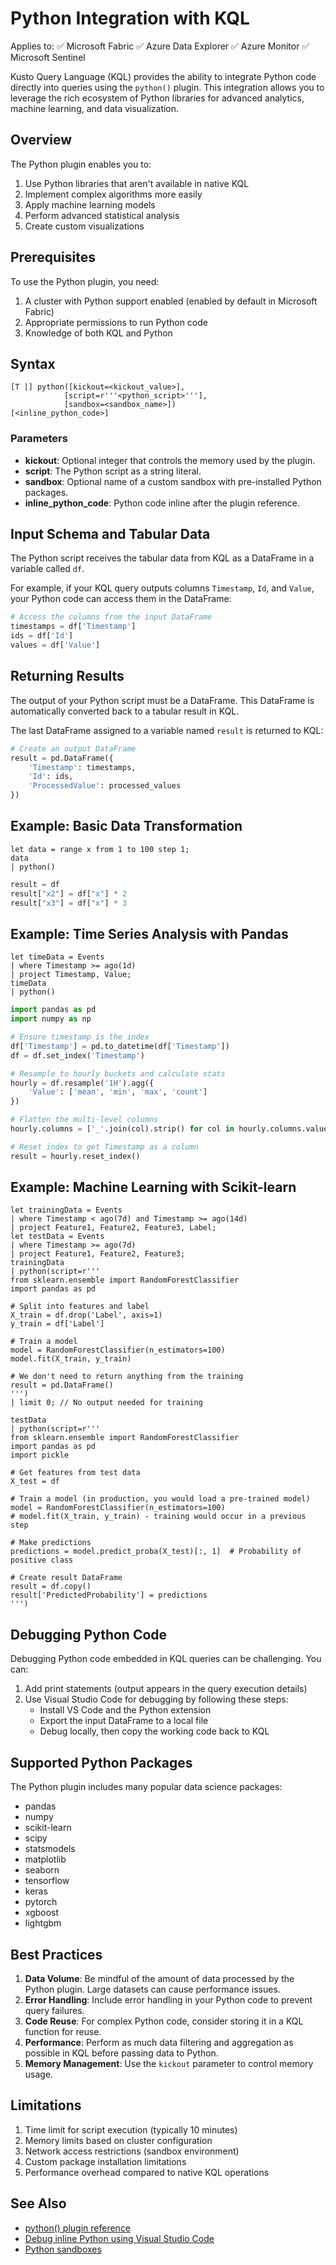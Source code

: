 # Python Integration with KQL

Applies to: ✅ Microsoft Fabric ✅ Azure Data Explorer ✅ Azure Monitor ✅ Microsoft Sentinel

Kusto Query Language (KQL) provides the ability to integrate Python code directly into queries using the `python()` plugin. This integration allows you to leverage the rich ecosystem of Python libraries for advanced analytics, machine learning, and data visualization.

## Overview

The Python plugin enables you to:

1. Use Python libraries that aren't available in native KQL
2. Implement complex algorithms more easily
3. Apply machine learning models
4. Perform advanced statistical analysis
5. Create custom visualizations

## Prerequisites

To use the Python plugin, you need:

1. A cluster with Python support enabled (enabled by default in Microsoft Fabric)
2. Appropriate permissions to run Python code
3. Knowledge of both KQL and Python

## Syntax

```kusto
[T |] python([kickout=<kickout_value>],
            [script=r'''<python_script>'''],
            [sandbox=<sandbox_name>])
[<inline_python_code>]
```

### Parameters

- **kickout**: Optional integer that controls the memory used by the plugin.
- **script**: The Python script as a string literal.
- **sandbox**: Optional name of a custom sandbox with pre-installed Python packages.
- **inline_python_code**: Python code inline after the plugin reference.

## Input Schema and Tabular Data

The Python script receives the tabular data from KQL as a DataFrame in a variable called `df`.

For example, if your KQL query outputs columns `Timestamp`, `Id`, and `Value`, your Python code can access them in the DataFrame:

```python
# Access the columns from the input DataFrame
timestamps = df['Timestamp']
ids = df['Id']
values = df['Value']
```

## Returning Results

The output of your Python script must be a DataFrame. This DataFrame is automatically converted back to a tabular result in KQL.

The last DataFrame assigned to a variable named `result` is returned to KQL:

```python
# Create an output DataFrame
result = pd.DataFrame({
    'Timestamp': timestamps,
    'Id': ids,
    'ProcessedValue': processed_values
})
```

## Example: Basic Data Transformation

```kusto
let data = range x from 1 to 100 step 1;
data
| python()
```
```python
result = df
result["x2"] = df["x"] * 2
result["x3"] = df["x"] * 3
```

## Example: Time Series Analysis with Pandas

```kusto
let timeData = Events
| where Timestamp >= ago(1d)
| project Timestamp, Value;
timeData
| python()
```
```python
import pandas as pd
import numpy as np

# Ensure timestamp is the index
df['Timestamp'] = pd.to_datetime(df['Timestamp'])
df = df.set_index('Timestamp')

# Resample to hourly buckets and calculate stats
hourly = df.resample('1H').agg({
    'Value': ['mean', 'min', 'max', 'count']
})

# Flatten the multi-level columns
hourly.columns = ['_'.join(col).strip() for col in hourly.columns.values]

# Reset index to get Timestamp as a column
result = hourly.reset_index()
```

## Example: Machine Learning with Scikit-learn

```kusto
let trainingData = Events
| where Timestamp < ago(7d) and Timestamp >= ago(14d)
| project Feature1, Feature2, Feature3, Label;
let testData = Events
| where Timestamp >= ago(7d)
| project Feature1, Feature2, Feature3;
trainingData
| python(script=r'''
from sklearn.ensemble import RandomForestClassifier
import pandas as pd

# Split into features and label
X_train = df.drop('Label', axis=1)
y_train = df['Label']

# Train a model
model = RandomForestClassifier(n_estimators=100)
model.fit(X_train, y_train)

# We don't need to return anything from the training
result = pd.DataFrame()
''')
| limit 0; // No output needed for training

testData
| python(script=r'''
from sklearn.ensemble import RandomForestClassifier
import pandas as pd
import pickle

# Get features from test data
X_test = df

# Train a model (in production, you would load a pre-trained model)
model = RandomForestClassifier(n_estimators=100)
# model.fit(X_train, y_train) - training would occur in a previous step

# Make predictions
predictions = model.predict_proba(X_test)[:, 1]  # Probability of positive class

# Create result DataFrame
result = df.copy()
result['PredictedProbability'] = predictions
''')
```

## Debugging Python Code

Debugging Python code embedded in KQL queries can be challenging. You can:

1. Add print statements (output appears in the query execution details)
2. Use Visual Studio Code for debugging by following these steps:
   - Install VS Code and the Python extension
   - Export the input DataFrame to a local file
   - Debug locally, then copy the working code back to KQL

## Supported Python Packages

The Python plugin includes many popular data science packages:

- pandas
- numpy
- scikit-learn
- scipy
- statsmodels
- matplotlib
- seaborn
- tensorflow
- keras
- pytorch
- xgboost
- lightgbm

## Best Practices

1. **Data Volume**: Be mindful of the amount of data processed by the Python plugin. Large datasets can cause performance issues.
2. **Error Handling**: Include error handling in your Python code to prevent query failures.
3. **Code Reuse**: For complex Python code, consider storing it in a KQL function for reuse.
4. **Performance**: Perform as much data filtering and aggregation as possible in KQL before passing data to Python.
5. **Memory Management**: Use the `kickout` parameter to control memory usage.

## Limitations

1. Time limit for script execution (typically 10 minutes)
2. Memory limits based on cluster configuration
3. Network access restrictions (sandbox environment)
4. Custom package installation limitations
5. Performance overhead compared to native KQL operations

## See Also

- [python() plugin reference](plugins/python-plugin.md)
- [Debug inline Python using Visual Studio Code](debug-inline-python.md)
- [Python sandboxes](plugins/python-sandbox.md)
